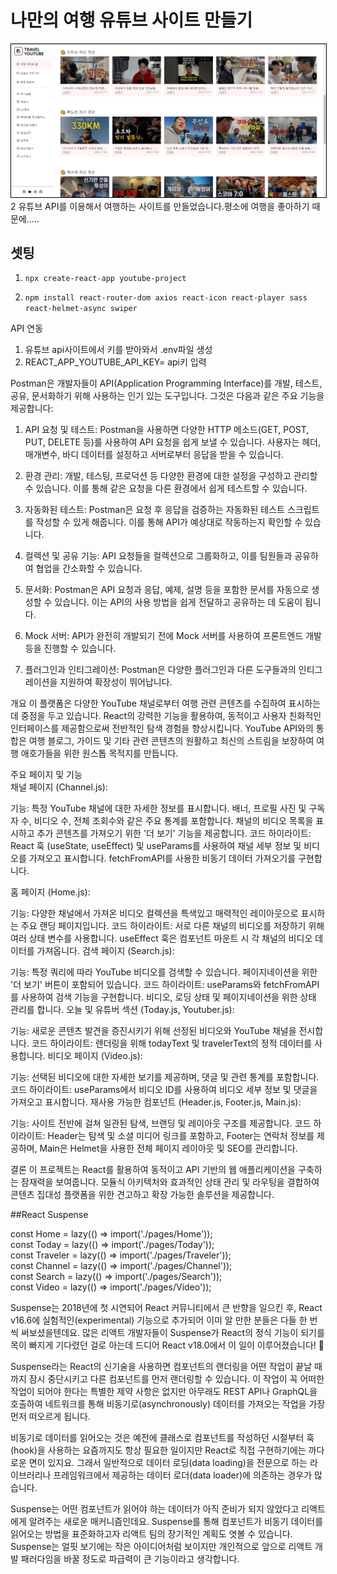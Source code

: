 # <strong font size="30">나만의 여행 유튜브 사이트 만들기</strong>
<img src="https://github.com/YunJiSung/youtube-project/blob/main/src/assets/img/project-min.png" style="border: 1px solid #000">   
2 유튜브 API를 이용해서 여행하는 사이트를 만들었습니다.평소에 여행을 좋아하기 때문에.....  

## 셋팅
1. `npx create-react-app youtube-project`   

2. `npm install react-router-dom axios react-icon react-player sass react-helmet-async swiper`   


API 연동   

1. 유튜브 api사이트에서 키를 받아와서 .env파일 생성   
2. REACT_APP_YOUTUBE_API_KEY= api키 입력   


Postman은 개발자들이 API(Application Programming Interface)를 개발, 테스트, 공유, 문서화하기 위해 사용하는 인기 있는 도구입니다. 그것은 다음과 같은 주요 기능을 제공합니다:   

1. API 요청 및 테스트: Postman을 사용하면 다양한 HTTP 메소드(GET, POST, PUT, DELETE 등)를 사용하여 API 요청을 쉽게 보낼 수 있습니다. 사용자는 헤더, 매개변수, 바디 데이터를 설정하고 서버로부터 응답을 받을 수 있습니다.   

2. 환경 관리: 개발, 테스팅, 프로덕션 등 다양한 환경에 대한 설정을 구성하고 관리할 수 있습니다. 이를 통해 같은 요청을 다른 환경에서 쉽게 테스트할 수 있습니다.   

3. 자동화된 테스트: Postman은 요청 후 응답을 검증하는 자동화된 테스트 스크립트를 작성할 수 있게 해줍니다. 이를 통해 API가 예상대로 작동하는지 확인할 수 있습니다.   

4. 컬렉션 및 공유 기능: API 요청들을 컬렉션으로 그룹화하고, 이를 팀원들과 공유하여 협업을 간소화할 수 있습니다.   

5. 문서화: Postman은 API 요청과 응답, 예제, 설명 등을 포함한 문서를 자동으로 생성할 수 있습니다. 이는 API의 사용 방법을 쉽게 전달하고 공유하는 데 도움이 됩니다.   

6. Mock 서버: API가 완전히 개발되기 전에 Mock 서버를 사용하여 프론트엔드 개발 등을 진행할 수 있습니다.   

7. 플러그인과 인티그레이션: Postman은 다양한 플러그인과 다른 도구들과의 인티그레이션을 지원하여 확장성이 뛰어납니다.      

개요
이 플랫폼은 다양한 YouTube 채널로부터 여행 관련 콘텐츠를 수집하여 표시하는 데 중점을 두고 있습니다. React의 강력한 기능을 활용하여, 동적이고 사용자 친화적인 인터페이스를 제공함으로써 전반적인 탐색 경험을 향상시킵니다. YouTube API와의 통합은 여행 블로그, 가이드 및 기타 관련 콘텐츠의 원활하고 최신의 스트림을 보장하여 여행 애호가들을 위한 원스톱 목적지를 만듭니다.   

주요 페이지 및 기능   
채널 페이지 (Channel.js):

기능: 특정 YouTube 채널에 대한 자세한 정보를 표시합니다. 배너, 프로필 사진 및 구독자 수, 비디오 수, 전체 조회수와 같은 주요 통계를 포함합니다. 채널의 비디오 목록을 표시하고 추가 콘텐츠를 가져오기 위한 '더 보기' 기능을 제공합니다.
코드 하이라이트: React 훅 (useState, useEffect) 및 useParams를 사용하여 채널 세부 정보 및 비디오를 가져오고 표시합니다. fetchFromAPI를 사용한 비동기 데이터 가져오기를 구현합니다.

홈 페이지 (Home.js):

기능: 다양한 채널에서 가져온 비디오 컬렉션을 특색있고 매력적인 레이아웃으로 표시하는 주요 랜딩 페이지입니다.
코드 하이라이트: 서로 다른 채널의 비디오를 저장하기 위해 여러 상태 변수를 사용합니다. useEffect 훅은 컴포넌트 마운트 시 각 채널의 비디오 데이터를 가져옵니다.
검색 페이지 (Search.js):

기능: 특정 쿼리에 따라 YouTube 비디오를 검색할 수 있습니다. 페이지네이션을 위한 '더 보기' 버튼이 포함되어 있습니다.
코드 하이라이트: useParams와 fetchFromAPI를 사용하여 검색 기능을 구현합니다. 비디오, 로딩 상태 및 페이지네이션을 위한 상태 관리를 합니다.
오늘 및 유튜버 섹션 (Today.js, Youtuber.js):

기능: 새로운 콘텐츠 발견을 증진시키기 위해 선정된 비디오와 YouTube 채널을 전시합니다.
코드 하이라이트: 렌더링을 위해 todayText 및 travelerText의 정적 데이터를 사용합니다.
비디오 페이지 (Video.js):

기능: 선택된 비디오에 대한 자세한 보기를 제공하며, 댓글 및 관련 통계를 포함합니다.
코드 하이라이트: useParams에서 비디오 ID를 사용하여 비디오 세부 정보 및 댓글을 가져오고 표시합니다.
재사용 가능한 컴포넌트 (Header.js, Footer.js, Main.js):

기능: 사이트 전반에 걸쳐 일관된 탐색, 브랜딩 및 레이아웃 구조를 제공합니다.
코드 하이라이트: Header는 탐색 및 소셜 미디어 링크를 포함하고, Footer는 연락처 정보를 제공하며, Main은 Helmet을 사용한 전체 페이지 레이아웃 및 SEO를 관리합니다.

결론
이 프로젝트는 React를 활용하여 동적이고 API 기반의 웹 애플리케이션을 구축하는 잠재력을 보여줍니다. 모듈식 아키텍처와 효과적인 상태 관리 및 라우팅을 결합하여 콘텐츠 집대성 플랫폼을 위한 견고하고 확장 가능한 솔루션을 제공합니다.


##React Suspense   

const Home = lazy(() => import('./pages/Home'));   
const Today = lazy(() => import('./pages/Today'));   
const Traveler = lazy(() => import('./pages/Traveler'));   
const Channel = lazy(() => import('./pages/Channel'));   
const Search = lazy(() => import('./pages/Search'));   
const Video = lazy(() => import('./pages/Video'));   

Suspense는 2018년에 첫 시연되어 React 커뮤니티에서 큰 반향을 일으킨 후, React v16.6에 실험적인(experimental) 기능으로 추가되어 이미 알 만한 분들은 다들 한 번씩 써보셨을텐데요. 많은 리액트 개발자들이 Suspense가 React의 정식 기능이 되기를 목이 빠지게 기다렸던 걸로 아는데 드디어 React v18.0에서 이 일이 이루어졌습니다! 🥳   

Suspense라는 React의 신기술을 사용하면 컴포넌트의 랜더링을 어떤 작업이 끝날 때까지 잠시 중단시키고 다른 컴포넌트를 먼저 랜더링할 수 있습니다. 이 작업이 꼭 어떠한 작업이 되어야 한다는 특별한 제약 사항은 없지만 아무래도 REST API나 GraphQL을 호출하여 네트워크를 통해 비동기로(asynchronously) 데이터를 가져오는 작업을 가장 먼저 떠오르게 됩니다.   

비동기로 데이터를 읽어오는 것은 예전에 클래스로 컴포넌트를 작성하던 시절부터 훅(hook)을 사용하는 요즘까지도 항상 필요한 일이지만 React로 직접 구현하기에는 까다로운 면이 있지요. 그래서 일반적으로 데이터 로딩(data loading)을 전문으로 하는 라이브러리나 프레임워크에서 제공하는 데이터 로더(data loader)에 의존하는 경우가 많습니다.   

Suspense는 어떤 컴포넌트가 읽어야 하는 데이터가 아직 준비가 되지 않았다고 리액트에게 알려주는 새로운 매커니즘인데요. Suspense를 통해 컴포넌트가 비동기 데이터를 읽어오는 방법을 표준화하고자 리액트 팀의 장기적인 계획도 엿볼 수 있습니다. Suspense는 얼핏 보기에는 작은 아이디어처럼 보이지만 개인적으로 앞으로 리액트 개발 패러다임을 바꿀 정도로 파급력이 큰 기능이라고 생각합니다.   


